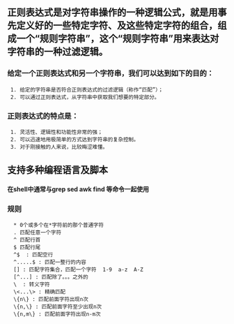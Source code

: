 ## 正则表达式是对字符串操作的一种逻辑公式，就是用事先定义好的一些特定字符、及这些特定字符的组合，组成一个“规则字符串”，这个“规则字符串”用来表达对字符串的一种过滤逻辑。
### 给定一个正则表达式和另一个字符串，我们可以达到如下的目的：
     1. 给定的字符串是否符合正则表达式的过滤逻辑（称作“匹配”）；
     2. 可以通过正则表达式，从字符串中获取我们想要的特定部分。
### 正则表达式的特点是：
     1. 灵活性、逻辑性和功能性非常的强；
     2. 可以迅速地用极简单的方式达到字符串的复杂控制。
     3. 对于刚接触的人来说，比较晦涩难懂。
## 支持多种编程语言及脚本

#### 在shell中通常与grep sed awk find 等命令一起使用

### 规则
      * 0个或多个在*字符前的那个普通字符
      . 匹配任意一个字符
      ^ 匹配行首
      $ 匹配行尾
      ^$  : 匹配空行
      ^.....$ : 匹配一整行的内容
      [] : 匹配字符集合，匹配一个字符  1-9  a-z  A-Z
      [^...] : 匹配除了。。。之外的
      \  : 转义字符
      \<...\> : 精确匹配
      \{n\} : 匹配前面字符出现n次
      \{n,\} : 匹配前面字符至少出现n次
      \{n,m\} : 匹配前面字符出现n-m次

